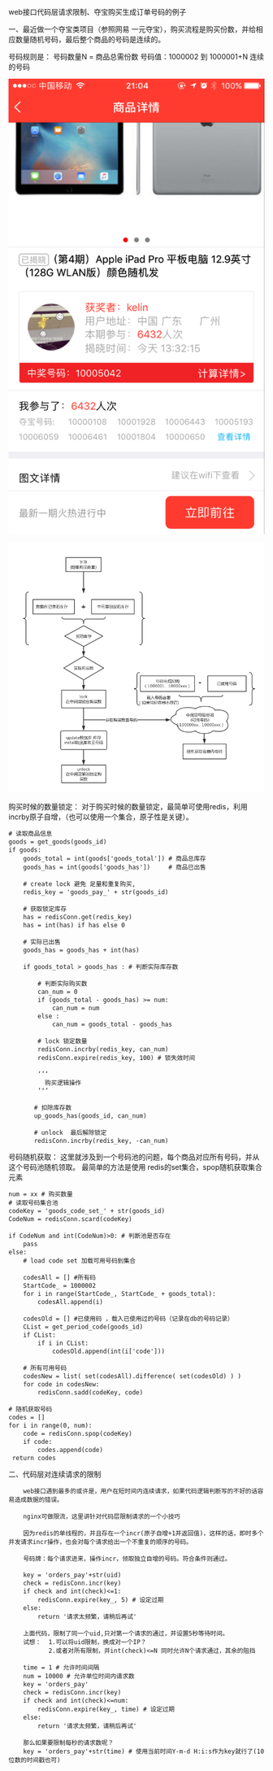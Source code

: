 web接口代码层请求限制、夺宝购买生成订单号码的例子

一、最近做一个夺宝类项目（参照网易 一元夺宝），购买流程是购买份数，并给相应数量随机号码，最后整个商品的号码是连续的。

号码规则是：
        号码数量N = 商品总需份数 
        号码值：1000002 到 1000001+N 连续的号码

![image](https://github.com/liukelin/duobao_web_api/raw/master/img/case1.jpg)

![image](https://github.com/liukelin/duobao_web_api/raw/master/img/process.png)

购买时候的数量锁定：
对于购买时候的数量锁定，最简单可使用redis，利用incrby原子自增，（也可以使用一个集合，原子性是关键）。

    # 读取商品信息
    goods = get_goods(goods_id)
    if goods:
        goods_total = int(goods['goods_total']) # 商品总库存
        goods_has = int(goods['goods_has'])     # 商品已出售

        # create lock 避免 足量和重复购买, 
        redis_key = 'goods_pay_' + str(goods_id) 

        # 获取锁定库存
        has = redisConn.get(redis_key)
        has = int(has) if has else 0

        # 实际已出售
        goods_has = goods_has + int(has)

        if goods_total > goods_has : # 判断实际库存数

            # 判断实际购买数
            can_num = 0
            if (goods_total - goods_has) >= num:
                can_num = num
            else :
                can_num = goods_total - goods_has

            # lock 锁定数量
            redisConn.incrby(redis_key, can_num)
            redisConn.expire(redis_key, 100) # 锁失效时间
            
            ‘’‘
              购买逻辑操作
            ’‘’
           
           # 扣除库存数
           up_goods_has(goods_id, can_num)
            
           # unlock  最后解除锁定
           redisConn.incrby(redis_key, -can_num)


号码随机获取：
这里就涉及到一个号码池的问题，每个商品对应所有号码，并从这个号码池随机领取。
最简单的方法是使用 redis的set集合，spop随机获取集合元素
    
    num = xx # 购买数量
    # 读取号码集合池
    codeKey = 'goods_code_set_' + str(goods_id)
    CodeNum = redisConn.scard(codeKey)
    
    if CodeNum and int(CodeNum)>0: # 判断池是否存在
        pass
    else: 
        # load code set 加载可用号码到集合
        
        codesAll = [] #所有码　
        StartCode_ = 1000002
        for i in range(StartCode_, StartCode_ + goods_total):
            codesAll.append(i)

        codesOld = [] #已使用码 ，载入已使用过的号码（记录在db的号码记录）
        CList = get_period_code(goods_id) 
        if CList:
            if i in CList:
                codesOld.append(int(i['code']))
        
        # 所有可用号码 
        codesNew = list( set(codesAll).difference( set(codesOld) ) ) 
        for code in codesNew:
            redisConn.sadd(codeKey, code)

    # 随机获取号码
    codes = []
    for i in range(0, num):
        code = redisConn.spop(codeKey)
        if code:
            codes.append(code)
     return codes



二、代码层对连续请求的限制
        
        web接口遇到最多的或许是，用户在短时间内连续请求，如果代码逻辑判断写的不好的话容易造成数据的错误。
        
        nginx可做限流，这里讲针对代码层限制请求的一个小技巧
        
        因为redis的单线程的，并且存在一个incr(原子自增+1并返回值)，这样的话，即时多个并发请求incr操作，也会对每个请求给出一个不重复的顺序的号码。
        
        号码牌：每个请求进来，操作incr，领取独立自增的号码。符合条件则通过。
        
        key = 'orders_pay'+str(uid)
        check = redisConn.incr(key)
        if check and int(check)<=1:
            redisConn.expire(key_, 5) # 设定过期
        else:
            return '请求太频繁，请稍后再试'
        
        上面代码，限制了同一个uid,只对第一个请求的通过，并设置5秒等待时间。
        试想：  1.可以将uid限制，换成对一个IP？ 
               2.或者对所有限制，并int(check)<=N 同时允许N个请求通过，其余的阻挡
        
        time = 1 # 允许时间间隔
        num = 10000 # 允许单位时间内请求数
        key = 'orders_pay'
        check = redisConn.incr(key)
        if check and int(check)<=num: 
            redisConn.expire(key_, time) # 设定过期
        else:
            return '请求太频繁，请稍后再试'
         
        那么如果要限制每秒的请求数呢？
        key = 'orders_pay'+str(time) # 使用当前时间Y-m-d H:i:s作为key就行了(10位数的时间戳也可)
        
        
